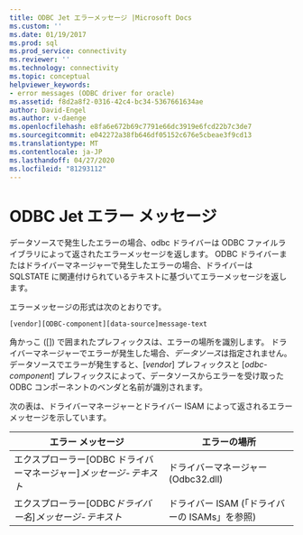 ```yaml
---
title: ODBC Jet エラーメッセージ |Microsoft Docs
ms.custom: ''
ms.date: 01/19/2017
ms.prod: sql
ms.prod_service: connectivity
ms.reviewer: ''
ms.technology: connectivity
ms.topic: conceptual
helpviewer_keywords:
- error messages (ODBC driver for oracle)
ms.assetid: f8d2a8f2-0316-42c4-bc34-5367661634ae
author: David-Engel
ms.author: v-daenge
ms.openlocfilehash: e8fa6e672b69c7791e66dc3919e6fcd22b7c3de7
ms.sourcegitcommit: e042272a38fb646df05152c676e5cbeae3f9cd13
ms.translationtype: MT
ms.contentlocale: ja-JP
ms.lasthandoff: 04/27/2020
ms.locfileid: "81293112"
---
```

# <a name="odbc-jet-error-messages"></a>ODBC Jet エラー メッセージ
データソースで発生したエラーの場合、odbc ドライバーは ODBC ファイルライブラリによって返されたエラーメッセージを返します。 ODBC ドライバーまたはドライバーマネージャーで発生したエラーの場合、ドライバーは SQLSTATE に関連付けられているテキストに基づいてエラーメッセージを返します。  
  
 エラーメッセージの形式は次のとおりです。  
  
```  
[vendor][ODBC-component][data-source]message-text  
```  
  
 角かっこ ([]) で囲まれたプレフィックスは、エラーの場所を識別します。 ドライバーマネージャーでエラーが発生した場合、*データソース*は指定されません。 データソースでエラーが発生すると、[*vendor*] プレフィックスと [*odbc-component*] プレフィックスによって、データソースからエラーを受け取った ODBC コンポーネントのベンダと名前が識別されます。  
  
 次の表は、ドライバーマネージャーとドライバー ISAM によって返されるエラーメッセージを示しています。  
  
|エラー メッセージ|エラーの場所|  
|-------------------|--------------------|  
|エクスプローラー[ODBC ドライバーマネージャー]*メッセージ-テキスト*|ドライバーマネージャー (Odbc32.dll)|  
|エクスプローラー[ODBC*ドライバー名*]*メッセージ-テキスト*|ドライバー ISAM (「ドライバーの ISAMs」を参照)|
